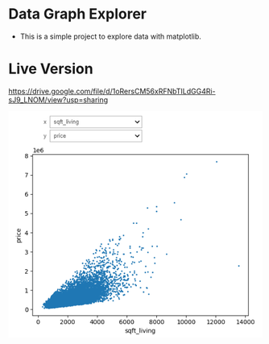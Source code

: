 # Data Graph Explorer

- This is a simple project to explore data with matplotlib.

# Live Version

https://drive.google.com/file/d/1oRersCM56xRFNbTILdGG4Ri-sJ9_LNOM/view?usp=sharing

![image](./images/preview-2.png)
